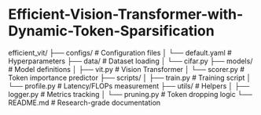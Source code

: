 # Efficient-Vision-Transformer-with-Dynamic-Token-Sparsification
efficient_vit/
├── configs/               # Configuration files
│   └── default.yaml       # Hyperparameters
├── data/                  # Dataset loading
│   └── cifar.py
├── models/                # Model definitions
│   ├── vit.py             # Vision Transformer
│   └── scorer.py          # Token importance predictor
├── scripts/
│   ├── train.py           # Training script
│   └── profile.py         # Latency/FLOPs measurement
├── utils/                 # Helpers
│   ├── logger.py          # Metrics tracking
│   └── pruning.py         # Token dropping logic
└── README.md              # Research-grade documentation
